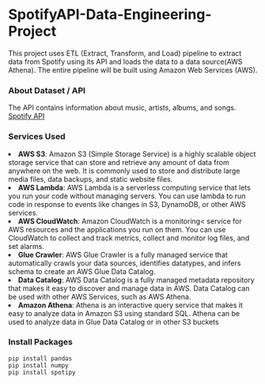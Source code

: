 # SpotifyAPI-Data-Engineering-Project
This project uses ETL (Extract, Transform, and Load) pipeline to extract data from Spotify using its API and loads the data to a data source(AWS Athena). The entire pipeline will be built using Amazon Web Services (AWS).


### About Dataset / API
The API contains information about music, artists, albums, and songs. [Spotify API](https://developer.spotify.com/documentation/web-api)

### Services Used
<li><strong>AWS S3</strong>: Amazon S3 (Simple Storage Service) is a highly scalable object storage service that can store and retrieve any amount of data from anywhere on the web.
It is commonly used to store and distribute large media files, data backups, and static website files.</li>
<li><strong>AWS Lambda</strong>: AWS Lambda is a serverless computing service that lets you run your code without managing servers. You can use lambda to run code in response to
events like changes in S3, DynamoDB, or other AWS services.</li>
<li><strong>AWS CloudWatch</strong>: Amazon CloudWatch is a monitoring< service for AWS resources and the applications you run on them. You can use CloudWatch to collect and
track metrics, collect and monitor log files, and set alarms.</li>
<li><strong>Glue Crawler</strong>: AWS Glue Crawler is a fully managed service that automatically crawls your data sources, identifies datatypes, and infers schema to create
an AWS Glue Data Catalog.</li>
<li><strong>Data Catalog</strong>: AWS Data Catalog is a fully managed metadata repository that makes it easy to discover and manage data in AWS. Data Catalog can be used with
other AWS Services, such as AWS Athena.</li>
<li><strong>Amazon Athena</strong>: Athena is an interactive query service that makes it easy to analyze data in Amazon S3 using standard SQL. Athena can be used to analyze
data in Glue Data Catalog or in other S3 buckets</li>

### Install Packages
```
pip install pandas
pip install numpy
pip install spotipy
```

